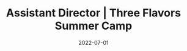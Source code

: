 ---
title: "Assistant Director | Three Flavors Summer Camp"
tags: [work]
date: 2022-07-01

showDate: false
showTaxonomies: true
showSummary: true
draft: false

externalUrl: "https://threeflavors.org/"
summary: "Taught 50 ten-year-old summer campers to develop creative HTML, CSS, Pygame, DAWs, and Photoshop projects. Promoted to assistant director for demonstrating leadership in customer service, helping earn 5-star Google reviews :star:"
_build:
  render: "false"
  list: "local"
---